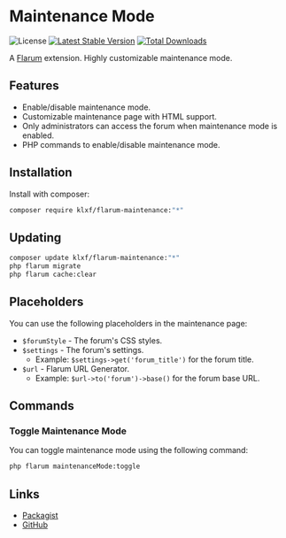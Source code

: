 # Maintenance Mode

![License](https://img.shields.io/badge/license-MIT-blue.svg) [![Latest Stable Version](https://img.shields.io/packagist/v/klxf/flarum-maintenance.svg)](https://packagist.org/packages/klxf/flarum-maintenance) [![Total Downloads](https://img.shields.io/packagist/dt/klxf/flarum-maintenance.svg)](https://packagist.org/packages/klxf/flarum-maintenance)

A [Flarum](https://flarum.org) extension. Highly customizable maintenance mode.

## Features

- Enable/disable maintenance mode.
- Customizable maintenance page with HTML support.
- Only administrators can access the forum when maintenance mode is enabled.
- PHP commands to enable/disable maintenance mode.

## Installation

Install with composer:

```sh
composer require klxf/flarum-maintenance:"*"
```

## Updating

```sh
composer update klxf/flarum-maintenance:"*"
php flarum migrate
php flarum cache:clear
```

## Placeholders

You can use the following placeholders in the maintenance page:

- `$forumStyle` - The forum's CSS styles.
- `$settings` - The forum's settings.
  - Example: `$settings->get('forum_title')` for the forum title.
- `$url` - Flarum URL Generator.
  - Example: `$url->to('forum')->base()` for the forum base URL.

## Commands
### Toggle Maintenance Mode
You can toggle maintenance mode using the following command:

```sh
php flarum maintenanceMode:toggle
```

## Links

- [Packagist](https://packagist.org/packages/klxf/flarum-maintenance)
- [GitHub](https://github.com/klxf/flarum-maintenance)